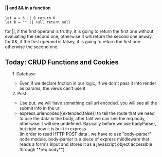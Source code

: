 #### || and && in a function ####
```
let a = 6 || 0 return 6
let b = "" || null return null
```
for ||, if the first operand is truthy, it is going to return the first one without evaluating the second one, otherwise it
will return the second one anway.<br/>
for &&, if the first operand is falsey, it is going to return the first one otherwise the second one.<br/>

## Today: CRUD Functions and Cookies ##
<ol>
  1. Database
  <ul>
    <li>Even if we declare fnction in our logic, if we don't pass it into render as params, the views can't use it</li>
  </ul>
  2. Post
  <ul>
    <li>Use put, we will have something call url encoded. you will see all the submit info in the url</li>
    <li>express.urlencoded({extended:false}) to tell the route that we need to use the data in the body, after taht we can
    see the req.body, otherwise it will see undefined. Basically before we use badyParser, but right now it is built in 
    express<br/>
    (in order to read HTTP POST data , we have to use "body-parser" node module. body-parser is a piece of express 
      middleware that reads a form's input and stores it as a javascript object accessible through **req.body**)</li>
  </ul>
</ol>
